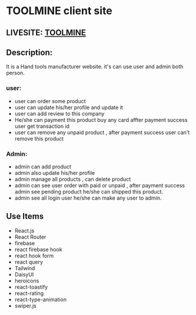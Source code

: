 # TOOLMINE client site
## LIVESITE: [TOOLMINE](https://toolmine-a071b.web.app/)
## Description: 
It is a Hand tools manufacturer website. it's can use user and admin both person.
### user:
* user can order some product 
* user can update his/her profile and update it
* user can add review to this company
* He/she can payment this product buy any card affter payment success user get transaction id
* user can remove any unpaid product , after payment success user can't remove this product

### Admin:
* admin can add product
* admin also update his/her profile 
* admin manage all products , can delete product
* admin can see user order with paid or unpaid , after payment success admin see pending product he/she can shipped this product.
* admin see all login user he/she can make any user to admin.

## Use Items 
* React.js
* React Router
* firebase
* react firebase hook
* react hook form
* react query
* Tailwind
* DaisyUI
* heroicons
* react-toastify
* react-rating
* react-type-animation
* swiper.js

